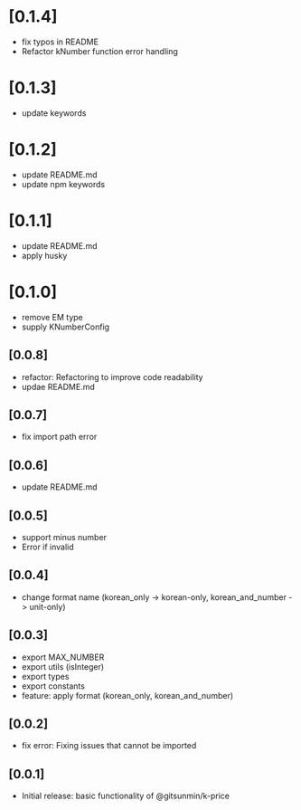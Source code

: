 # [0.1.4]
- fix typos in README
- Refactor kNumber function error handling

# [0.1.3]
- update keywords

# [0.1.2]
- update README.md
- update npm keywords

# [0.1.1]
- update README.md
- apply husky

# [0.1.0]
- remove EM type
- supply KNumberConfig

## [0.0.8]
- refactor: Refactoring to improve code readability
- updae README.md

## [0.0.7]
- fix import path error

## [0.0.6]
- update README.md

## [0.0.5]
- support minus number
- Error if invalid

## [0.0.4]
- change format name (korean_only -> korean-only, korean_and_number -> unit-only)

## [0.0.3]
- export MAX_NUMBER
- export utils (isInteger)
- export types
- export constants
- feature: apply format (korean_only, korean_and_number)

## [0.0.2]
- fix error: Fixing issues that cannot be imported

## [0.0.1]

- Initial release: basic functionality of @gitsunmin/k-price
